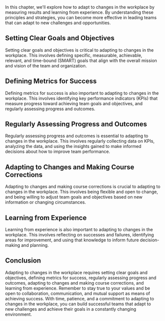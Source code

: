 
In this chapter, we'll explore how to adapt to changes in the workplace by measuring results and learning from experience. By understanding these principles and strategies, you can become more effective in leading teams that can adapt to new challenges and opportunities.

Setting Clear Goals and Objectives
----------------------------------

Setting clear goals and objectives is critical to adapting to changes in the workplace. This involves defining specific, measurable, achievable, relevant, and time-bound (SMART) goals that align with the overall mission and vision of the team and organization.

Defining Metrics for Success
----------------------------

Defining metrics for success is also important to adapting to changes in the workplace. This involves identifying key performance indicators (KPIs) that measure progress toward achieving team goals and objectives, and regularly assessing progress and outcomes.

Regularly Assessing Progress and Outcomes
-----------------------------------------

Regularly assessing progress and outcomes is essential to adapting to changes in the workplace. This involves regularly collecting data on KPIs, analyzing the data, and using the insights gained to make informed decisions about how to improve team performance.

Adapting to Changes and Making Course Corrections
-------------------------------------------------

Adapting to changes and making course corrections is crucial to adapting to changes in the workplace. This involves being flexible and open to change, and being willing to adjust team goals and objectives based on new information or changing circumstances.

Learning from Experience
------------------------

Learning from experience is also important to adapting to changes in the workplace. This involves reflecting on successes and failures, identifying areas for improvement, and using that knowledge to inform future decision-making and planning.

Conclusion
----------

Adapting to changes in the workplace requires setting clear goals and objectives, defining metrics for success, regularly assessing progress and outcomes, adapting to changes and making course corrections, and learning from experience. Remember to stay true to your values and be open to collaboration, communication, and mutual support as means of achieving success. With time, patience, and a commitment to adapting to changes in the workplace, you can build successful teams that adapt to new challenges and achieve their goals in a constantly changing environment.

